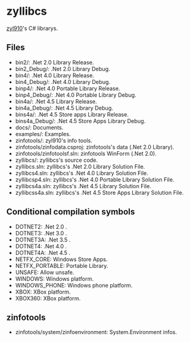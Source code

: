﻿zyllibcs
========

[zyl910](https://github.com/zyl910)'s C# librarys.


## Files

* bin2/: .Net 2.0 Library Release.
* bin2_Debug/: .Net 2.0 Library Debug.
* bin4/: .Net 4.0 Library Release.
* bin4_Debug/: .Net 4.0 Library Debug.
* binp4/: .Net 4.0 Portable Library Release.
* binp4_Debug/: .Net 4.0 Portable Library Debug.
* bin4a/: .Net 4.5 Library Release.
* bin4a_Debug/: .Net 4.5 Library Debug.
* bins4a/: .Net 4.5 Store apps Library Release.
* bins4a_Debug/: .Net 4.5 Store Apps Library Debug.
* docs/: Documents.
* examples/: Examples.
* zinfotools/: zyl910's info tools.
* zinfotools/zinfodata.csproj: zinfotools's data (.Net 2.0 Library).
* zinfotools/zinfotoolsf.sln: zinfotools WinForm (.Net 2.0).
* zyllibcs/: zyllibcs's source code.
* zyllibcs.sln: zyllibcs's .Net 2.0 Library Solution File.
* zyllibcs4.sln: zyllibcs's .Net 4.0 Library Solution File.
* zyllibcsp4.sln: zyllibcs's .Net 4.0 Portable Library Solution File.
* zyllibcs4a.sln: zyllibcs's .Net 4.5 Library Solution File.
* zyllibcss4a.sln: zyllibcs's .Net 4.5 Store Apps Library Solution File.


## Conditional compilation symbols


* DOTNET2: .Net 2.0 .
* DOTNET3: .Net 3.0 .
* DOTNET3A: .Net 3.5 .
* DOTNET4: .Net 4.0 .
* DOTNET4A: .Net 4.5 .
* NETFX_CORE: Windows Store Apps.
* NETFX_PORTABLE: Portable Library.
* UNSAFE: Allow unsafe.
* WINDOWS: Windows platform.
* WINDOWS_PHONE: Windows phone platform.
* XBOX: XBox platform.
* XBOX360: XBox platform.


## zinfotools

* zinfotools/system/zinfoenvironment: System.Environment infos.

